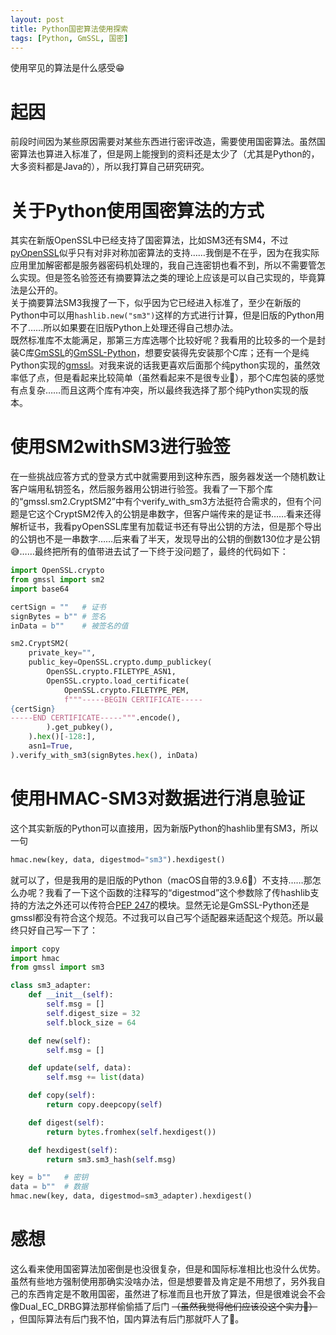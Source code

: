 ```yaml
---
layout: post
title: Python国密算法使用探索
tags: [Python, GmSSL, 国密]
---
```


  使用罕见的算法是什么感受😁<!--more-->    

# 起因
  前段时间因为某些原因需要对某些东西进行密评改造，需要使用国密算法。虽然国密算法也算进入标准了，但是网上能搜到的资料还是太少了（尤其是Python的，大多资料都是Java的），所以我打算自己研究研究。   
  
# 关于Python使用国密算法的方式
  其实在新版OpenSSL中已经支持了国密算法，比如SM3还有SM4，不过[pyOpenSSL](https://github.com/pyca/pyopenssl)似乎只有对非对称加密算法的支持……我倒是不在乎，因为在我实际应用里加解密都是服务器密码机处理的，我自己连密钥也看不到，所以不需要管怎么实现。但是签名验签还有摘要算法之类的理论上应该是可以自己实现的，毕竟算法是公开的。   
  关于摘要算法SM3我搜了一下，似乎因为它已经进入标准了，至少在新版的Python中可以用`hashlib.new("sm3")`这样的方式进行计算，但是旧版的Python用不了……所以如果要在旧版Python上处理还得自己想办法。   
  既然标准库不太能满足，那第三方库选哪个比较好呢？我看用的比较多的一个是封装C库[GmSSL](https://github.com/guanzhi/GmSSL)的[GmSSL-Python](https://github.com/GmSSL/GmSSL-Python)，想要安装得先安装那个C库；还有一个是纯Python实现的[gmssl](https://github.com/duanhongyi/gmssl)。对我来说的话我更喜欢后面那个纯python实现的，虽然效率低了点，但是看起来比较简单（虽然看起来不是很专业🤣），那个C库包装的感觉有点复杂……而且这两个库有冲突，所以最终我选择了那个纯Python实现的版本。   

# 使用SM2withSM3进行验签
  在一些挑战应答方式的登录方式中就需要用到这种东西，服务器发送一个随机数让客户端用私钥签名，然后服务器用公钥进行验签。我看了一下那个库的“gmssl.sm2.CryptSM2”中有个verify_with_sm3方法挺符合需求的，但有个问题是它这个CryptSM2传入的公钥是串数字，但客户端传来的是证书……看来还得解析证书，我看pyOpenSSL库里有加载证书还有导出公钥的方法，但是那个导出的公钥也不是一串数字……后来看了半天，发现导出的公钥的倒数130位才是公钥😅……最终把所有的值带进去试了一下终于没问题了，最终的代码如下：   
```python
import OpenSSL.crypto
from gmssl import sm2
import base64

certSign = ""   # 证书
signBytes = b"" # 签名
inData = b""    # 被签名的值

sm2.CryptSM2(
    private_key="",
    public_key=OpenSSL.crypto.dump_publickey(
        OpenSSL.crypto.FILETYPE_ASN1,
        OpenSSL.crypto.load_certificate(
            OpenSSL.crypto.FILETYPE_PEM,
            f"""-----BEGIN CERTIFICATE-----
{certSign}
-----END CERTIFICATE-----""".encode(),
        ).get_pubkey(),
    ).hex()[-128:],
    asn1=True,
).verify_with_sm3(signBytes.hex(), inData)
```

# 使用HMAC-SM3对数据进行消息验证
  这个其实新版的Python可以直接用，因为新版Python的hashlib里有SM3，所以一句   
```python
hmac.new(key, data, digestmod="sm3").hexdigest()
```
  就可以了，但是我用的是旧版的Python（macOS自带的3.9.6🤣）不支持……那怎么办呢？我看了一下这个函数的注释写的“digestmod”这个参数除了传hashlib支持的方法之外还可以传符合[PEP 247](https://peps.python.org/pep-0247/)的模块。显然无论是GmSSL-Python还是gmssl都没有符合这个规范。不过我可以自己写个适配器来适配这个规范。所以最终只好自己写一下了：   
```python
import copy
import hmac
from gmssl import sm3

class sm3_adapter:
    def __init__(self):
        self.msg = []
        self.digest_size = 32
        self.block_size = 64

    def new(self):
        self.msg = []

    def update(self, data):
        self.msg += list(data)

    def copy(self):
        return copy.deepcopy(self)

    def digest(self):
        return bytes.fromhex(self.hexdigest())

    def hexdigest(self):
        return sm3.sm3_hash(self.msg)

key = b""   # 密钥
data = b""  # 数据
hmac.new(key, data, digestmod=sm3_adapter).hexdigest()
```

# 感想
  这么看来使用国密算法加密倒是也没很复杂，但是和国际标准相比也没什么优势。虽然有些地方强制使用那确实没啥办法，但是想要普及肯定是不用想了，另外我自己的东西肯定是不敢用国密，虽然进了标准而且也开放了算法，但是很难说会不会像Dual_EC_DRBG算法那样偷偷插了后门 ~~（虽然我觉得他们应该没这个实力🤣）~~ ，但国际算法有后门我不怕，国内算法有后门那就吓人了🤣。